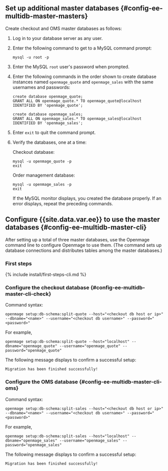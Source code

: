 ## Set up additional master databases {#config-ee-multidb-master-masters}

Create checkout and OMS master databases as follows:

1.	Log in to your database server as any user.
2.	Enter the following command to get to a MySQL command prompt:

		mysql -u root -p

3.	Enter the MySQL `root` user's password when prompted.
4.	Enter the following commands in the order shown to create database instances named `openmage_quote` and `openmage_sales` with the same usernames and passwords:

		create database openmage_quote;
		GRANT ALL ON openmage_quote.* TO openmage_quote@localhost IDENTIFIED BY 'openmage_quote';

		create database openmage_sales;
		GRANT ALL ON openmage_sales.* TO openmage_sales@localhost IDENTIFIED BY 'openmage_sales';

5.	Enter `exit` to quit the command prompt.

6.	Verify the databases, one at a time:

	Checkout database:

		mysql -u openmage_quote -p
		exit

	Order management database:

		mysql -u openmage_sales -p
		exit

	If the MySQL monitor displays, you created the database properly. If an error displays, repeat the preceding commands.

## Configure {{site.data.var.ee}} to use the master databases {#config-ee-multidb-master-cli}

After setting up a total of three master databases, use the Openmage command line to configure Openmage to use them. (The command sets up database connections and distributes tables among the master databases.)

### First steps

{% include install/first-steps-cli.md %}

### Configure the checkout database   {#config-ee-multidb-master-cli-check}

Command syntax:

	openmage setup:db-schema:split-quote --host="<checkout db host or ip>" --dbname="<name>" --username="<checkout db username>" --password="<password>"

For example,

	openmage setup:db-schema:split-quote --host="localhost" --dbname="openmage_quote" --username="openmage_quote" --password="openmage_quote"

The following message displays to confirm a successful setup:

	Migration has been finished successfully!

### Configure the OMS database   {#config-ee-multidb-master-cli-oms}

Command syntax:

	openmage setup:db-schema:split-sales --host="<checkout db host or ip>" --dbname="<name>" --username="<checkout db username>" --password="<password>"

For example,

	openmage setup:db-schema:split-sales --host="localhost" --dbname="openmage_sales" --username="openmage_sales" --password="openmage_sales"

The following message displays to confirm a successful setup:

	Migration has been finished successfully!
